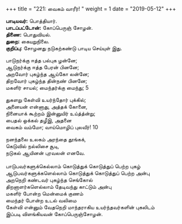 ﻿+++
title = "221: வைகம் வாரீர்!  "
weight = 1
date = "2019-05-12"
+++

**பாடியவர்:** பொத்தியார்.  
**பாடப்பட்டோன்:** கோப்பெருஞ் சோழன்.  
**திணை:** பொதுவியல்.  
**துறை:** கையறுநிலை.  
**குறிப்பு:** சோழனது நடுகற்கண்டு பாடிய செய்யுள் இது.  
  
பாடுநர்க்கு ஈத்த பல்புக ழன்னே;  
ஆடுநர்க்கு ஈத்த பேரன் பினனே;  
அறவோர் புகழ்ந்த ஆய்கோ லன்னே;  
திறவோர் புகழ்ந்த தின்நண் பினனே;  
மகளிர் சாயல்; மைந்தர்க்கு மைந்து; 5  
  
துகளறு கேள்வி உயர்ந்தோர் புக்கில்;  
அனையன் என்னாது, அத்தக் கோனை,  
நினையாக் கூற்றம் இன்னுயிர் உய்த்த்ன்று;  
பைதல் ஒக்கல் தழீஇ, அதனை  
வைகம் வம்மோ; வாய்மொழிப் புலவீர்! 10  
  
நனந்தலை உலகம் அரந்தை தூங்கக்,  
கெடுவில் நல்லிசை சூடி,  
நடுகல் ஆயினன் புரவலன் எனவே.  
   
பாடுபவர்களுக்கெல்லாம் கொடுத்துக் கொடுத்துப் பெற்ற புகழ்  
ஆடுபவர்களுக்களெல்லாம் கொடுத்துக் கொடுத்துப் பெற்ற அன்பு  
அறநெறி கண்டவர் புகழ்ந்த செங்கோல்  
திறனாளர்களெல்லாம் தேடிவந்து காட்டும் அன்பு  
மகளிர் போன்ற மென்மைக் குணம்  
மைந்தர் போன்ற உடல் வலிமை  
கேள்வி என்னும் வேதநெறி மாந்தராகிய உயர்ந்தவர்களின் புகலிடம்  
இப்படி விளங்கியவன் கோப்பெருஞ்சோழன்.  
